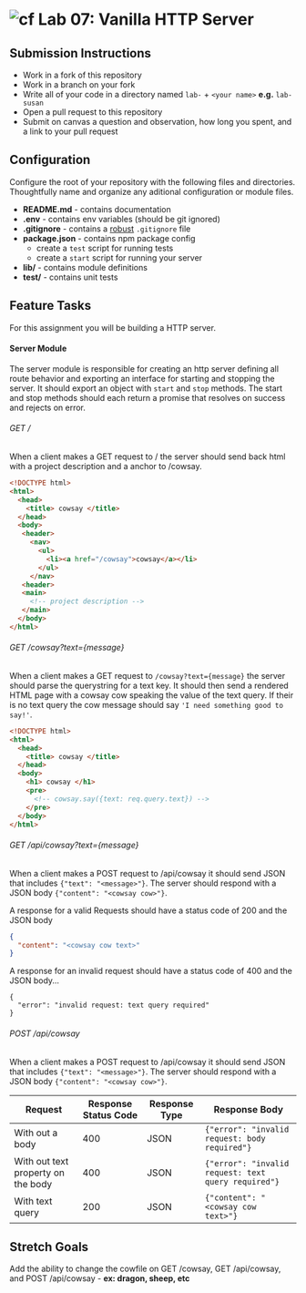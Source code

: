 ![cf](https://i.imgur.com/7v5ASc8.png) Lab 07: Vanilla HTTP Server
======

## Submission Instructions
* Work in a fork of this repository
* Work in a branch on your fork
* Write all of your code in a directory named `lab-` + `<your name>` **e.g.** `lab-susan`
* Open a pull request to this repository
* Submit on canvas a question and observation, how long you spent, and a link to your pull request

## Configuration 
Configure the root of your repository with the following files and
directories. Thoughtfully name and organize any aditional configuration or
module files.

* **README.md** - contains documentation
* **.env** - contains env variables (should be git ignored)
* **.gitignore** - contains a [robust](http://gitignore.io) `.gitignore` file 
* **package.json** - contains npm package config
  * create a `test` script for running tests
  * create a `start` script for running your server
* **lib/** - contains module definitions
* **test/** - contains unit tests

## Feature Tasks  
For this assignment you will be building a HTTP server. 

#### Server Module 
The server module is responsible for creating an http server defining all
route behavior and exporting an interface for starting and stopping the
server. It should export an object with `start` and `stop` methods. The start
and stop methods should each return a promise that resolves on success and
rejects on error.

###### GET /
When a client makes a GET request to / the server should send back html with
a project description and a anchor to /cowsay.

``` html
<!DOCTYPE html>
<html>
  <head>
    <title> cowsay </title>  
  </head>
  <body>
   <header>
     <nav>
       <ul> 
         <li><a href="/cowsay">cowsay</a></li>
       </ul>
     </nav>
   <header>
   <main>
     <!-- project description -->
   </main>
  </body>
</html>
```

###### GET /cowsay?text={message}
When a client makes a GET request to `/cowsay?text={message}` the server should
parse the querystring for a text key. It should then send a rendered HTML
page with a cowsay cow speaking the value of the text query. If their is no
text query the cow message should say `'I need something good to say!'`.

``` html
<!DOCTYPE html>
<html>
  <head>
    <title> cowsay </title>  
  </head>
  <body>
    <h1> cowsay </h1>
    <pre>
      <!-- cowsay.say({text: req.query.text}) -->
    </pre>
  </body>
</html>
```

###### GET /api/cowsay?text={message}
When a client makes a POST request to /api/cowsay it should send JSON that
includes `{"text": "<message>"}`. The server should respond with a JSON body
`{"content": "<cowsay cow>"}`.

A response for a valid Requests should have a status code of 200 and the JSON body   

```json 
{
  "content": "<cowsay cow text>" 
}
```

A response for an invalid request should have a status code of 400 and the JSON body...

```
{
  "error": "invalid request: text query required"
}
```

###### POST /api/cowsay 
When a client makes a POST request to /api/cowsay it should send JSON that
includes `{"text": "<message>"}`. The server should respond with a JSON body
`{"content": "<cowsay cow>"}`.

| Request | Response Status Code | Response Type | Response Body |
| -- | -- | -- | -- |
| With out a body | 400 | JSON | `{"error": "invalid request: body required"}` |
| With out text property on the body | 400 | JSON | `{"error": "invalid request: text query required"}` |
| With text query | 200 | JSON | `{"content": "<cowsay cow text>"}` |


## Stretch Goals
Add the ability to change the cowfile on GET /cowsay, GET /api/cowsay, and
POST /api/cowsay - **ex: dragon, sheep, etc**
